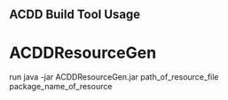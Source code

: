 ## ACDD Build Tool Usage
# ACDDResourceGen
run java -jar ACDDResourceGen.jar path_of_resource_file package_name_of_resource
